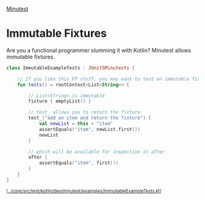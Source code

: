 [Minutest](README.md)

# Immutable Fixtures

Are you a functional programmer slumming it with Kotlin? Minutest allows immutable fixtures.

[start-insert]: <../core/src/test/kotlin/dev/minutest/examples/ImmutableExampleTests.kt>
```kotlin
class ImmutableExampleTests : JUnit5Minutests {

    // If you like this FP stuff, you may want to test an immutable fixture.
    fun tests() = rootContext<List<String>> {

        // List<String> is immutable
        fixture { emptyList() }

        // test_ allows you to return the fixture
        test_("add an item and return the fixture") {
            val newList = this + "item"
            assertEquals("item", newList.first())
            newList
        }

        // which will be available for inspection in after
        after {
            assertEquals("item", first())
        }
    }
}
```
<small>\[[../core/src/test/kotlin/dev/minutest/examples/ImmutableExampleTests.kt](../core/src/test/kotlin/dev/minutest/examples/ImmutableExampleTests.kt)\]</small>

[end-insert]: <>

